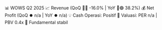 📊 WOWS Q2 2025
📈 Revenue (QoQ 🔻🔴 -16.0% | YoY 🔼🟢 38.2%)
💰 Net Profit (QoQ ⏺️ n/a | YoY ⏺️ n/a)
💡 Cash Operasi: Positif
🧮 Valuasi: PER n/a | PBV 0.4x
🧱 Fundamental stabil
